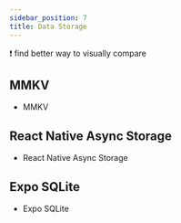 ```yaml
---
sidebar_position: 7
title: Data Storage
---
```


:exclamation: find better way to visually compare

## MMKV

- MMKV

## React Native Async Storage

- React Native Async Storage

## Expo SQLite

- Expo SQLite
